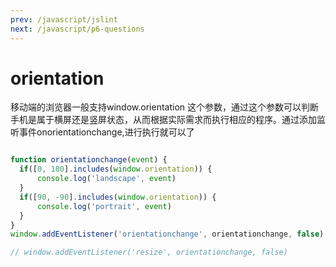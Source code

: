 ```yaml
---
prev: /javascript/jslint
next: /javascript/p6-questions
---
```


# orientation 

移动端的浏览器一般支持window.orientation 这个参数，通过这个参数可以判断手机是属于横屏还是竖屏状态，从而根据实际需求而执行相应的程序。通过添加监听事件onorientationchange,进行执行就可以了

```js

function orientationchange(event) {
  if([0, 180].includes(window.orientation)) {
      console.log('landscape', event)
  }
  if([90, -90].includes(window.orientation)) {
      console.log('portrait', event)
  }
}
window.addEventListener('orientationchange', orientationchange, false)

// window.addEventListener('resize', orientationchange, false)


```